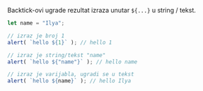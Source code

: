 
Backtick-ovi ugrade rezultat izraza unutar `${...}` u string / tekst.

```js run
let name = "Ilya";

// izraz je broj 1
alert( `hello ${1}` ); // hello 1

// izraz je string/tekst "name"
alert( `hello ${"name"}` ); // hello name

// izraz je varijabla, ugradi se u tekst
alert( `hello ${name}` ); // hello Ilya
```
